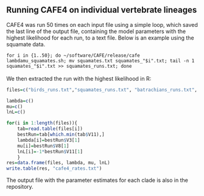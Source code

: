 ## Running CAFE4 on individual vertebrate lineages

CAFE4 was run 50 times on each input file using a simple loop, which saved the last line of the output file, containing the model parameters with the highest likelihood for each run, to a text file. Below is an example using the squamate data.

``
for i in {1..50}; do ~/software/CAFE/release/cafe lambdamu_squamates.sh; mv squamates.txt squamates_"$i".txt; tail -n 1 squamates_"$i".txt >> squamates_runs.txt; done
``
<br>
<br>
We then extracted the run with the highest likelihood in R:

```R
files=c("birds_runs.txt","squamates_runs.txt", "batrachians_runs.txt", "RFfish_runs.txt")

lambda=c()
mu=c()
lnL=c()

for(i in 1:length(files)){
	tab=read.table(files[i])
	bestRun=tab[which.min(tab$V11),]
	lambda[i]=bestRun$V3[1]
	mu[i]=bestRun$V8[1]
	lnL[i]=-1*bestRun$V11[1]
	}
res=data.frame(files, lambda, mu, lnL)
write.table(res, "cafe4_rates.txt")
```
The output file with the parameter estimates for each clade is also in the repository.
